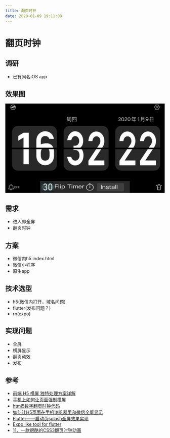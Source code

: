 ```yaml
---
title: 翻页时钟
date: 2020-01-09 19:11:00
---
```


# 翻页时钟

## 调研

- 已有同名iOS app

## 效果图

![clock](/img/post/clock.png)

## 需求

- 进入即全屏
- 翻页时钟

## 方案

- 微信内h5 index.html
- 微信小程序
- 原生app

## 技术选型

- h5(微信内打开，域名问题)
- flutter(发布问题？)
- rn(expo)

## 实现问题

- 全屏
- 横屏显示
- 翻页动效
- 发布

## 参考

- [前端 H5 横屏 独特处理方案详解](https://juejin.im/post/5be2403df265da616b102e23)
- [手机上如何让页面强制横屏](https://magicly.me/h5-orientation-on-ios/)
- [html5数字翻页时钟代码](https://www.51qianduan.com/article/3850.html)
- [如何让H5页面在手机浏览器里和微信全屏显示](https://segmentfault.com/q/1010000009276119)
- [Flutter——启动页splash全屏效果实现](https://www.jianshu.com/p/95d2df476e85)
- [Expo like tool for flutter](https://github.com/flutter/flutter/issues/29021)
- [11、一款很酷的CSS3翻页时钟动画](http://www.codeceo.com/article/14-html5-clock-animation.html)